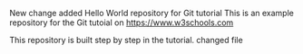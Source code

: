 New change added 
Hello World repository for Git tutorial
This is an example repository for the Git tutoial on https://www.w3schools.com

This repository is built step by step in the tutorial.
changed file
